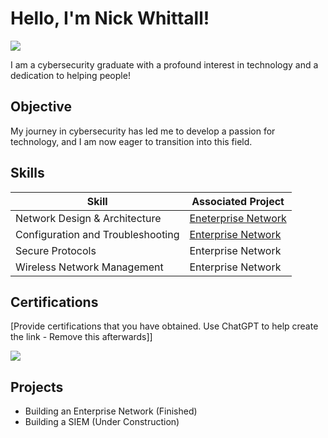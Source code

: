 # Hello, I'm Nick Whittall!
<a href="https://linkedin.com/in/nickwhittall"><img src="https://img.shields.io/badge/-LinkedIn-0072b1?&style=for-the-badge&logo=linkedin&logoColor=white" /></a>

I am a cybersecurity graduate with a profound interest in technology and a dedication to helping people!

## Objective

My journey in cybersecurity has led me to develop a passion for technology, and I am now eager to transition into this field.

## Skills

| Skill                                         | Associated Project         |
|-----------------------------------------------|----------------------------|
| Network Design & Architecture                 | <a href="https://google.com">Eneterprise Network</a>|
| Configuration and Troubleshooting             | <a href="https://google.com">Enterprise Network</a>|
| Secure Protocols                              | Enterprise Network |
| Wireless Network Management                   | Enterprise Network |

## Certifications
[Provide certifications that you have obtained. Use ChatGPT to help create the link - Remove this afterwards]]
<div>
<img src="https://img.shields.io/badge/-Security%2B-FF0000?&style=for-the-badge&logo=CompTIA&logoColor=white" />
</div>

## Projects
- Building an Enterprise Network (Finished)
- Building a SIEM (Under Construction)
